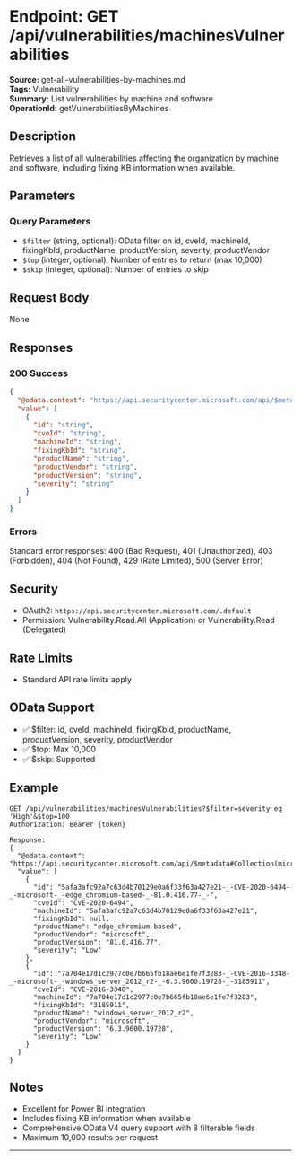 # Endpoint: GET /api/vulnerabilities/machinesVulnerabilities

**Source:** get-all-vulnerabilities-by-machines.md  
**Tags:** Vulnerability  
**Summary:** List vulnerabilities by machine and software  
**OperationId:** getVulnerabilitiesByMachines

## Description
Retrieves a list of all vulnerabilities affecting the organization by machine and software, including fixing KB information when available.

## Parameters
### Query Parameters
- `$filter` (string, optional): OData filter on id, cveId, machineId, fixingKbId, productName, productVersion, severity, productVendor
- `$top` (integer, optional): Number of entries to return (max 10,000)
- `$skip` (integer, optional): Number of entries to skip

## Request Body
None

## Responses
### 200 Success
```json
{
  "@odata.context": "https://api.securitycenter.microsoft.com/api/$metadata#Collection(microsoft.windowsDefenderATP.api.PublicAssetVulnerabilityDto)",
  "value": [
    {
      "id": "string",
      "cveId": "string",
      "machineId": "string",
      "fixingKbId": "string",
      "productName": "string",
      "productVendor": "string",
      "productVersion": "string",
      "severity": "string"
    }
  ]
}
```

### Errors
Standard error responses: 400 (Bad Request), 401 (Unauthorized), 403 (Forbidden), 404 (Not Found), 429 (Rate Limited), 500 (Server Error)

## Security
- OAuth2: `https://api.securitycenter.microsoft.com/.default`
- Permission: Vulnerability.Read.All (Application) or Vulnerability.Read (Delegated)

## Rate Limits
- Standard API rate limits apply

## OData Support
- ✅ $filter: id, cveId, machineId, fixingKbId, productName, productVersion, severity, productVendor
- ✅ $top: Max 10,000
- ✅ $skip: Supported

## Example
```http
GET /api/vulnerabilities/machinesVulnerabilities?$filter=severity eq 'High'&$top=100
Authorization: Bearer {token}

Response:
{
  "@odata.context": "https://api.securitycenter.microsoft.com/api/$metadata#Collection(microsoft.windowsDefenderATP.api.PublicAssetVulnerabilityDto)",
  "value": [
    {
      "id": "5afa3afc92a7c63d4b70129e0a6f33f63a427e21-_-CVE-2020-6494-_-microsoft-_-edge_chromium-based-_-81.0.416.77-_-",
      "cveId": "CVE-2020-6494",
      "machineId": "5afa3afc92a7c63d4b70129e0a6f33f63a427e21",
      "fixingKbId": null,
      "productName": "edge_chromium-based",
      "productVendor": "microsoft",
      "productVersion": "81.0.416.77",
      "severity": "Low"
    },
    {
      "id": "7a704e17d1c2977c0e7b665fb18ae6e1fe7f3283-_-CVE-2016-3348-_-microsoft-_-windows_server_2012_r2-_-6.3.9600.19728-_-3185911",
      "cveId": "CVE-2016-3348",
      "machineId": "7a704e17d1c2977c0e7b665fb18ae6e1fe7f3283",
      "fixingKbId": "3185911",
      "productName": "windows_server_2012_r2",
      "productVendor": "microsoft",
      "productVersion": "6.3.9600.19728",
      "severity": "Low"
    }
  ]
}
```

## Notes
- Excellent for Power BI integration
- Includes fixing KB information when available
- Comprehensive OData V4 query support with 8 filterable fields
- Maximum 10,000 results per request

---
